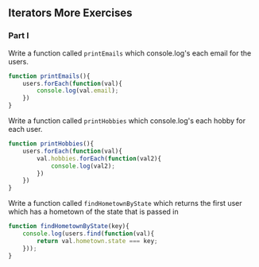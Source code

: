 ## Iterators More Exercises
### Part I

Write a function called `printEmails` which console.log's each email for the users.

```javascript
function printEmails(){
	users.forEach(function(val){
		console.log(val.email);
    })
}
```

Write a function called `printHobbies` which console.log's each hobby for each user.

```javascript
function printHobbies(){
	users.forEach(function(val){
		val.hobbies.forEach(function(val2){
			console.log(val2);
        })
    })
}
```

Write a function called `findHometownByState` which returns the first user which has a hometown of the state that is passed in

```javascript
function findHometownByState(key){
	console.log(users.find(function(val){
		return val.hometown.state === key;
    }));
}
```
